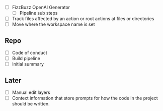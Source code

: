 
- [ ] FizzBuzz OpenAI Generator
    - [ ] Pipeline sub steps
- [ ] Track files affected by an action or root actions at files or directories
- [ ] Move where the workspace name is set

## Repo

- [ ] Code of conduct
- [ ] Build pipeline
- [ ] Initial summary

## Later

- [ ] Manual edit layers
- [ ] Context information that store prompts for how the code in the project should be written.
